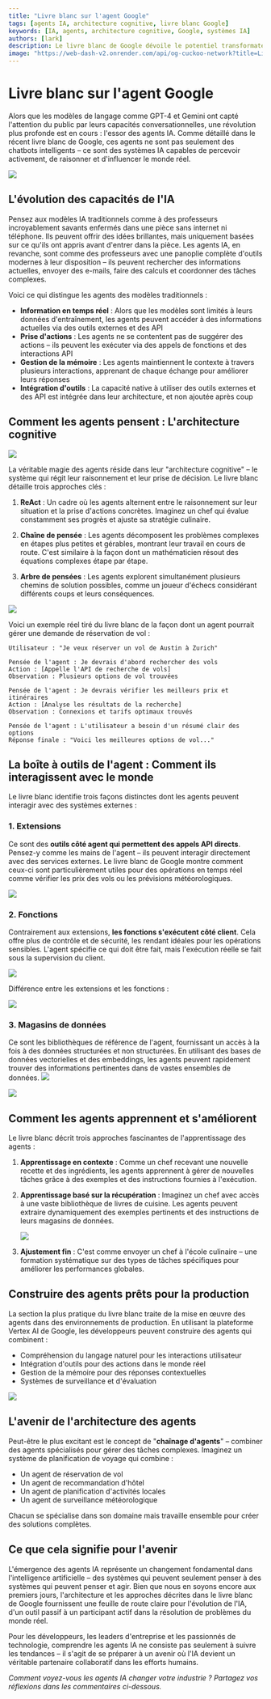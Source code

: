 ```yaml
---
title: "Livre blanc sur l'agent Google"
tags: [agents IA, architecture cognitive, livre blanc Google]
keywords: [IA, agents, architecture cognitive, Google, systèmes IA]
authors: [lark]
description: Le livre blanc de Google dévoile le potentiel transformateur des agents IA, mettant en avant leur capacité à percevoir, raisonner et influencer le monde réel. Découvrez comment ces agents se distinguent des modèles IA traditionnels grâce à l'accès à l'information en temps réel, la capacité à prendre des actions et l'intégration d'outils.
image: "https://web-dash-v2.onrender.com/api/og-cuckoo-network?title=Livre%20blanc%20sur%20l'agent%20Google"
---
```


# Livre blanc sur l'agent Google

Alors que les modèles de langage comme GPT-4 et Gemini ont capté l'attention du public par leurs capacités conversationnelles, une révolution plus profonde est en cours : l'essor des agents IA. Comme détaillé dans le récent livre blanc de Google, ces agents ne sont pas seulement des chatbots intelligents – ce sont des systèmes IA capables de percevoir activement, de raisonner et d'influencer le monde réel.

![](https://web-dash-v2.onrender.com/api/og-cuckoo-network?title=Livre%20blanc%20sur%20l'agent%20Google)

## L'évolution des capacités de l'IA

Pensez aux modèles IA traditionnels comme à des professeurs incroyablement savants enfermés dans une pièce sans internet ni téléphone. Ils peuvent offrir des idées brillantes, mais uniquement basées sur ce qu'ils ont appris avant d'entrer dans la pièce. Les agents IA, en revanche, sont comme des professeurs avec une panoplie complète d'outils modernes à leur disposition – ils peuvent rechercher des informations actuelles, envoyer des e-mails, faire des calculs et coordonner des tâches complexes.

Voici ce qui distingue les agents des modèles traditionnels :

- **Information en temps réel** : Alors que les modèles sont limités à leurs données d'entraînement, les agents peuvent accéder à des informations actuelles via des outils externes et des API
- **Prise d'actions** : Les agents ne se contentent pas de suggérer des actions – ils peuvent les exécuter via des appels de fonctions et des interactions API
- **Gestion de la mémoire** : Les agents maintiennent le contexte à travers plusieurs interactions, apprenant de chaque échange pour améliorer leurs réponses
- **Intégration d'outils** : La capacité native à utiliser des outils externes et des API est intégrée dans leur architecture, et non ajoutée après coup

## Comment les agents pensent : L'architecture cognitive

![](https://cuckoo-network.b-cdn.net/google-agent-1-arch.webp)

La véritable magie des agents réside dans leur "architecture cognitive" – le système qui régit leur raisonnement et leur prise de décision. Le livre blanc détaille trois approches clés :

1. **ReAct** : Un cadre où les agents alternent entre le raisonnement sur leur situation et la prise d'actions concrètes. Imaginez un chef qui évalue constamment ses progrès et ajuste sa stratégie culinaire.

2. **Chaîne de pensée** : Les agents décomposent les problèmes complexes en étapes plus petites et gérables, montrant leur travail en cours de route. C'est similaire à la façon dont un mathématicien résout des équations complexes étape par étape.

3. **Arbre de pensées** : Les agents explorent simultanément plusieurs chemins de solution possibles, comme un joueur d'échecs considérant différents coups et leurs conséquences.

![](https://cuckoo-network.b-cdn.net/google-agent-2-reasoning-in-the-orchestration-layer.webp)

Voici un exemple réel tiré du livre blanc de la façon dont un agent pourrait gérer une demande de réservation de vol :

```
Utilisateur : "Je veux réserver un vol de Austin à Zurich"

Pensée de l'agent : Je devrais d'abord rechercher des vols
Action : [Appelle l'API de recherche de vols]
Observation : Plusieurs options de vol trouvées

Pensée de l'agent : Je devrais vérifier les meilleurs prix et itinéraires
Action : [Analyse les résultats de la recherche]
Observation : Connexions et tarifs optimaux trouvés

Pensée de l'agent : L'utilisateur a besoin d'un résumé clair des options
Réponse finale : "Voici les meilleures options de vol..."
```

## La boîte à outils de l'agent : Comment ils interagissent avec le monde

Le livre blanc identifie trois façons distinctes dont les agents peuvent interagir avec des systèmes externes :

### 1. Extensions

Ce sont des **outils côté agent qui permettent des appels API directs**. Pensez-y comme les mains de l'agent – ils peuvent interagir directement avec des services externes. Le livre blanc de Google montre comment ceux-ci sont particulièrement utiles pour des opérations en temps réel comme vérifier les prix des vols ou les prévisions météorologiques.

![](https://cuckoo-network.b-cdn.net/google-agent-3-extension.webp)

### 2. Fonctions
Contrairement aux extensions, **les fonctions s'exécutent côté client**. Cela offre plus de contrôle et de sécurité, les rendant idéales pour les opérations sensibles. L'agent spécifie ce qui doit être fait, mais l'exécution réelle se fait sous la supervision du client.

![](https://cuckoo-network.b-cdn.net/google-agent-8-function.webp)

Différence entre les extensions et les fonctions :

![](https://cuckoo-network.b-cdn.net/google-agent-9-diff-extensions-functions.webp)

### 3. Magasins de données

Ce sont les bibliothèques de référence de l'agent, fournissant un accès à la fois à des données structurées et non structurées. En utilisant des bases de données vectorielles et des embeddings, les agents peuvent rapidement trouver des informations pertinentes dans de vastes ensembles de données.
![](https://cuckoo-network.b-cdn.net/google-agent-4-data-store.webp)

![](https://cuckoo-network.b-cdn.net/google-agent-5-data-store-details.webp)

## Comment les agents apprennent et s'améliorent

Le livre blanc décrit trois approches fascinantes de l'apprentissage des agents :

1. **Apprentissage en contexte** : Comme un chef recevant une nouvelle recette et des ingrédients, les agents apprennent à gérer de nouvelles tâches grâce à des exemples et des instructions fournies à l'exécution.

2. **Apprentissage basé sur la récupération** : Imaginez un chef avec accès à une vaste bibliothèque de livres de cuisine. Les agents peuvent extraire dynamiquement des exemples pertinents et des instructions de leurs magasins de données.

   ![](https://cuckoo-network.b-cdn.net/google-agent-6-rag-workflow.webp)

3. **Ajustement fin** : C'est comme envoyer un chef à l'école culinaire – une formation systématique sur des types de tâches spécifiques pour améliorer les performances globales.

## Construire des agents prêts pour la production

La section la plus pratique du livre blanc traite de la mise en œuvre des agents dans des environnements de production. En utilisant la plateforme Vertex AI de Google, les développeurs peuvent construire des agents qui combinent :

- Compréhension du langage naturel pour les interactions utilisateur
- Intégration d'outils pour des actions dans le monde réel
- Gestion de la mémoire pour des réponses contextuelles
- Systèmes de surveillance et d'évaluation

![](https://cuckoo-network.b-cdn.net/google-agent-7-e2e-built-with-vertex.webp)

## L'avenir de l'architecture des agents

Peut-être le plus excitant est le concept de "**chaînage d'agents**" – combiner des agents spécialisés pour gérer des tâches complexes. Imaginez un système de planification de voyage qui combine :

- Un agent de réservation de vol
- Un agent de recommandation d'hôtel
- Un agent de planification d'activités locales
- Un agent de surveillance météorologique

Chacun se spécialise dans son domaine mais travaille ensemble pour créer des solutions complètes.

## Ce que cela signifie pour l'avenir

L'émergence des agents IA représente un changement fondamental dans l'intelligence artificielle – des systèmes qui peuvent seulement penser à des systèmes qui peuvent penser et agir. Bien que nous en soyons encore aux premiers jours, l'architecture et les approches décrites dans le livre blanc de Google fournissent une feuille de route claire pour l'évolution de l'IA, d'un outil passif à un participant actif dans la résolution de problèmes du monde réel.

Pour les développeurs, les leaders d'entreprise et les passionnés de technologie, comprendre les agents IA ne consiste pas seulement à suivre les tendances – il s'agit de se préparer à un avenir où l'IA devient un véritable partenaire collaboratif dans les efforts humains.

*Comment voyez-vous les agents IA changer votre industrie ? Partagez vos réflexions dans les commentaires ci-dessous.*